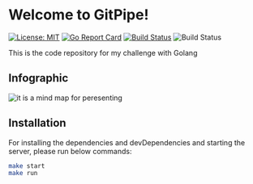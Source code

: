 # Welcome to GitPipe!
[![License: MIT](https://img.shields.io/badge/License-MIT-yellow.svg)](LICENSE) [![Go Report Card](https://goreportcard.com/badge/github.com/a-berahman/gitpipe)](https://goreportcard.com/report/github.com/a-berahman/gitpipe) [![Build Status](https://travis-ci.org/a-berahman/gitpipe.svg?branch=master)](https://travis-ci.org/github/a-berahman/gitpipe) ![Build Status](https://codebuild.eu-west-3.amazonaws.com/badges?uuid=eyJlbmNyeXB0ZWREYXRhIjoiNnEyMEo3N08rV0UrNithb0Yzank0OXdoc0Z0Q1E5aDlUN0ZpTXdWY0JRRFRIVkxWTFBrYlVXQm5wQXJvS2tPTTRLL2dnN05VaU5pM3FRYUhwUTZoY0g0PSIsIml2UGFyYW1ldGVyU3BlYyI6IjhhUHlHK2xEWFAzYVowaU0iLCJtYXRlcmlhbFNldFNlcmlhbCI6MX0%3D&branch=master)

This is the code repository for my challenge with Golang
## Infographic
![it is a mind map for peresenting](https://i.ibb.co/z6H3X9F/mind-map.jpg)
## Installation
For installing the dependencies and devDependencies and starting the server, please run below commands:
```sh
make start
make run
```
